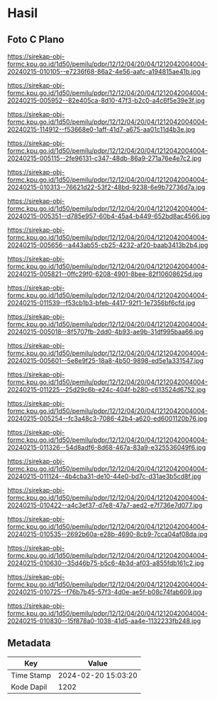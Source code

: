 # Hasil

## Foto C Plano

https://sirekap-obj-formc.kpu.go.id/1d50/pemilu/pdpr/12/12/04/20/04/1212042004004-20240215-010105--e7236f68-86a2-4e56-aafc-a194815ae41b.jpg

https://sirekap-obj-formc.kpu.go.id/1d50/pemilu/pdpr/12/12/04/20/04/1212042004004-20240215-005952--82e405ca-8d10-47f3-b2c0-a4c6f5e39e3f.jpg

https://sirekap-obj-formc.kpu.go.id/1d50/pemilu/pdpr/12/12/04/20/04/1212042004004-20240215-114912--f53668e0-1aff-41d7-a675-aa01c11d4b3e.jpg

https://sirekap-obj-formc.kpu.go.id/1d50/pemilu/pdpr/12/12/04/20/04/1212042004004-20240215-005115--2fe96131-c347-48db-86a9-271a76e4e7c2.jpg

https://sirekap-obj-formc.kpu.go.id/1d50/pemilu/pdpr/12/12/04/20/04/1212042004004-20240215-010313--76621d22-53f2-48bd-9238-6e9b72736d7a.jpg

https://sirekap-obj-formc.kpu.go.id/1d50/pemilu/pdpr/12/12/04/20/04/1212042004004-20240215-005351--d785e957-60b4-45a4-b449-652bd8ac4566.jpg

https://sirekap-obj-formc.kpu.go.id/1d50/pemilu/pdpr/12/12/04/20/04/1212042004004-20240215-005656--a443ab55-cb25-4232-af20-baab3413b2b4.jpg

https://sirekap-obj-formc.kpu.go.id/1d50/pemilu/pdpr/12/12/04/20/04/1212042004004-20240215-005821--0ffc29f0-6208-4901-8bee-82f10608625d.jpg

https://sirekap-obj-formc.kpu.go.id/1d50/pemilu/pdpr/12/12/04/20/04/1212042004004-20240215-011539--f53cb1b3-bfeb-4417-92f1-1e7356bf6cfd.jpg

https://sirekap-obj-formc.kpu.go.id/1d50/pemilu/pdpr/12/12/04/20/04/1212042004004-20240215-005018--8f5707fb-2dd0-4b93-ae9b-31df995baa66.jpg

https://sirekap-obj-formc.kpu.go.id/1d50/pemilu/pdpr/12/12/04/20/04/1212042004004-20240215-005601--5e8e9f25-18a8-4b50-9898-ed5e1a331547.jpg

https://sirekap-obj-formc.kpu.go.id/1d50/pemilu/pdpr/12/12/04/20/04/1212042004004-20240215-011225--25d29c6b-e24c-404f-b280-c613524d6752.jpg

https://sirekap-obj-formc.kpu.go.id/1d50/pemilu/pdpr/12/12/04/20/04/1212042004004-20240215-005254--fc3a48c3-7086-42b4-a620-ed6001120b76.jpg

https://sirekap-obj-formc.kpu.go.id/1d50/pemilu/pdpr/12/12/04/20/04/1212042004004-20240215-011326--54d8adf6-8d68-467a-83a9-e325536049f6.jpg

https://sirekap-obj-formc.kpu.go.id/1d50/pemilu/pdpr/12/12/04/20/04/1212042004004-20240215-011124--4b4cba31-de10-44e0-bd7c-d31ae3b5cd8f.jpg

https://sirekap-obj-formc.kpu.go.id/1d50/pemilu/pdpr/12/12/04/20/04/1212042004004-20240215-010422--a4c3ef37-d7e8-47a7-aed2-e7f736e7d077.jpg

https://sirekap-obj-formc.kpu.go.id/1d50/pemilu/pdpr/12/12/04/20/04/1212042004004-20240215-010535--2692b60a-e28b-4690-8cb9-7cca04af08da.jpg

https://sirekap-obj-formc.kpu.go.id/1d50/pemilu/pdpr/12/12/04/20/04/1212042004004-20240215-010630--35d46b75-b5c6-4b3d-af03-a855fdb161c2.jpg

https://sirekap-obj-formc.kpu.go.id/1d50/pemilu/pdpr/12/12/04/20/04/1212042004004-20240215-010725--f76b7b45-57f3-4d0e-ae5f-b08c74fab609.jpg

https://sirekap-obj-formc.kpu.go.id/1d50/pemilu/pdpr/12/12/04/20/04/1212042004004-20240215-010830--15f878a0-1038-41d5-aa4e-1132233fb248.jpg


## Metadata

| Key        | Value               |
| ---------- | ------------------- |
| Time Stamp | 2024-02-20 15:03:20 |
| Kode Dapil | 1202                |



